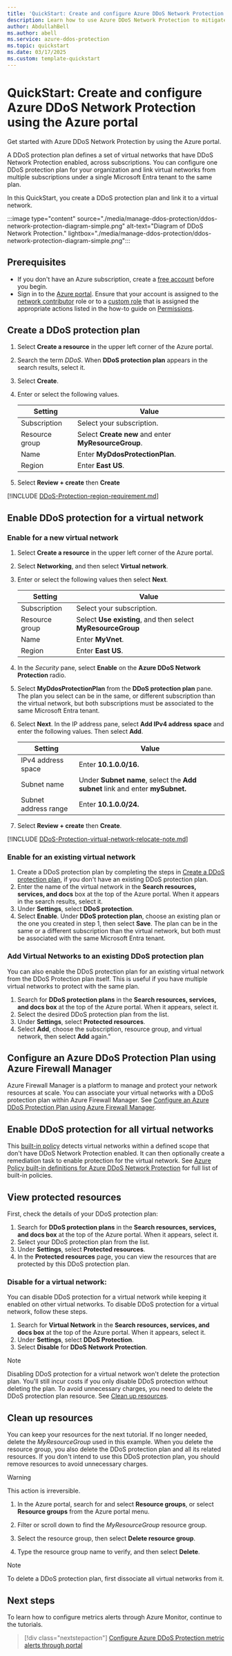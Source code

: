 ```yaml
---
title: 'QuickStart: Create and configure Azure DDoS Network Protection using - Azure portal'
description: Learn how to use Azure DDoS Network Protection to mitigate an attack.
author: AbdullahBell
ms.author: abell
ms.service: azure-ddos-protection
ms.topic: quickstart
ms.date: 03/17/2025
ms.custom: template-quickstart
---
```


# QuickStart: Create and configure Azure DDoS Network Protection using the Azure portal

Get started with Azure DDoS Network Protection by using the Azure portal.

A DDoS protection plan defines a set of virtual networks that have DDoS Network Protection enabled, across subscriptions. You can configure one DDoS protection plan for your organization and link virtual networks from multiple subscriptions under a single Microsoft Entra tenant to the same plan.

In this QuickStart, you create a DDoS protection plan and link it to a virtual network.

:::image type="content" source="./media/manage-ddos-protection/ddos-network-protection-diagram-simple.png" alt-text="Diagram of DDoS Network Protection." lightbox="./media/manage-ddos-protection/ddos-network-protection-diagram-simple.png":::

## Prerequisites

- If you don't have an Azure subscription, create a [free account](https://azure.microsoft.com/free/?WT.mc_id=A261C142F) before you begin.
- Sign in to the [Azure portal](https://portal.azure.com). Ensure that your account is assigned to the [network contributor](../role-based-access-control/built-in-roles.md?toc=%2fazure%2fvirtual-network%2ftoc.json#network-contributor) role or to a [custom role](../role-based-access-control/custom-roles.md?toc=%2fazure%2fvirtual-network%2ftoc.json) that is assigned the appropriate actions listed in the how-to guide on [Permissions](manage-permissions.md).

## Create a DDoS protection plan

1. Select **Create a resource** in the upper left corner of the Azure portal.
1. Search the term *DDoS*. When **DDoS protection plan** appears in the search results, select it.
1. Select **Create**.
1. Enter or select the following values.

    |Setting        |Value                                              |
    |---------      |---------                                          |
    |Subscription   | Select your subscription.                         |
    |Resource group | Select **Create new** and enter **MyResourceGroup**.|
    |Name           | Enter **MyDdosProtectionPlan**.                     |
    |Region         | Enter **East US**.                                  |

1. Select **Review + create** then **Create**

[!INCLUDE [DDoS-Protection-region-requirement.md](../../includes/DDoS-Protection-region-requirement.md)]

## Enable DDoS protection for a virtual network
### Enable for a new virtual network

1. Select **Create a resource** in the upper left corner of the Azure portal.
1. Select **Networking**, and then select **Virtual network**.
1. Enter or select the following values then select **Next**.

    | Setting         | Value                                           |
    | ---------       | ---------                                       |
    | Subscription    | Select your subscription.                                    |
    | Resource group  | Select **Use existing**, and then select **MyResourceGroup** |
    | Name            | Enter **MyVnet**.                                 |
    | Region          | Enter **East US**.                                                   |

1. In the *Security* pane, select **Enable** on the **Azure DDoS Network Protection** radio.
1. Select **MyDdosProtectionPlan** from the **DDoS protection plan** pane. The plan you select can be in the same, or different subscription than the virtual network, but both subscriptions must be associated to the same Microsoft Entra tenant.
1. Select **Next**. In the IP address pane, select **Add IPv4 address space** and enter the following values. Then select **Add**.

    | Setting              | Value                                                                         |
    | ---------            | ---------                                                                     |
    | IPv4 address space   | Enter **10.1.0.0/16.**                                                        |
    | Subnet name          | Under **Subnet name**, select the **Add subnet** link and enter **mySubnet.** |
    | Subnet address range | Enter **10.1.0.0/24.**                                                        |

1. Select **Review + create** then **Create**.

[!INCLUDE [DDoS-Protection-virtual-network-relocate-note.md](../../includes/DDoS-Protection-virtual-network-relocate-note.md)]

### Enable for an existing virtual network

1. Create a DDoS protection plan by completing the steps in [Create a DDoS protection plan](#create-a-ddos-protection-plan), if you don't have an existing DDoS protection plan.
1. Enter the name of the virtual network in the **Search resources, services, and docs** box at the top of the Azure portal. When it appears in the search results, select it.
1. Under **Settings**, select **DDoS protection**.
1. Select **Enable**. Under **DDoS protection plan**, choose an existing plan or the one you created in step 1, then select **Save**. The plan can be in the same or a different subscription than the virtual network, but both must be associated with the same Microsoft Entra tenant. 

### Add Virtual Networks to an existing DDoS protection plan

You can also enable the DDoS protection plan for an existing virtual network from the DDoS Protection plan itself. This is useful if you have multiple virtual networks to protect with the same plan. 

1. Search for **DDoS protection plans** in the **Search resources, services, and docs box** at the top of the Azure portal. When it appears, select it.
1. Select the desired DDoS protection plan from the list.
1. Under **Settings**, select **Protected resources**.
1. Select **Add**, choose the subscription, resource group, and virtual network, then select **Add** again."

## Configure an Azure DDoS Protection Plan using Azure Firewall Manager 

Azure Firewall Manager is a platform to manage and protect your network resources at scale. You can associate your virtual networks with a DDoS protection plan within Azure Firewall Manager. See [Configure an Azure DDoS Protection Plan using Azure Firewall Manager](../firewall-manager/configure-ddos.md).

## Enable DDoS protection for all virtual networks

This [built-in policy](https://portal.azure.com/#blade/Microsoft_Azure_Policy/PolicyDetailBlade/definitionId/%2Fproviders%2FMicrosoft.Authorization%2FpolicyDefinitions%2F94de2ad3-e0c1-4caf-ad78-5d47bbc83d3d) detects virtual networks within a defined scope that don't have DDoS Network Protection enabled. It can then optionally create a remediation task to enable protection for the virtual network. See [Azure Policy built-in definitions for Azure DDoS Network Protection](policy-reference.md) for full list of built-in policies.

## View protected resources

First, check the details of your DDoS protection plan:

1. Search for **DDoS protection plans** in the **Search resources, services, and docs box** at the top of the Azure portal. When it appears, select it.
1. Select your DDoS protection plan from the list.
1. Under **Settings**, select **Protected resources**.
1. In the **Protected resources** page, you can view the resources that are protected by this DDoS protection plan.


### Disable for a virtual network:

You can disable DDoS protection for a virtual network while keeping it enabled on other virtual networks. To disable DDoS protection for a virtual network, follow these steps.

1. Search for **Virtual Network** in the **Search resources, services, and docs box** at the top of the Azure portal. When it appears, select it.
1. Under **Settings**, select **DDoS Protection**.
1. Select **Disable** for **DDoS Network Protection**.

> [!NOTE]
> Disabling DDoS protection for a virtual network won't delete the protection plan. You'll still incur costs if you only disable DDoS protection without deleting the plan. To avoid unnecessary charges, you need to delete the DDoS protection plan resource. See [Clean up resources](#clean-up-resources). 

## Clean up resources

You can keep your resources for the next tutorial. If no longer needed, delete the *MyResourceGroup* used in this example. When you delete the resource group, you also delete the DDoS protection plan and all its related resources. If you don't intend to use this DDoS protection plan, you should remove resources to avoid unnecessary charges.

   >[!WARNING]
   >This action is irreversible.

1. In the Azure portal, search for and select **Resource groups**, or select **Resource groups** from the Azure portal menu.

1. Filter or scroll down to find the *MyResourceGroup* resource group.

1. Select the resource group, then select **Delete resource group**.

1. Type the resource group name to verify, and then select **Delete**.

> [!NOTE]
> To delete a DDoS protection plan, first dissociate all virtual networks from it.

## Next steps

To learn how to configure metrics alerts through Azure Monitor, continue to the tutorials.

> [!div class="nextstepaction"]
> [Configure Azure DDoS Protection metric alerts through portal](alerts.md)
